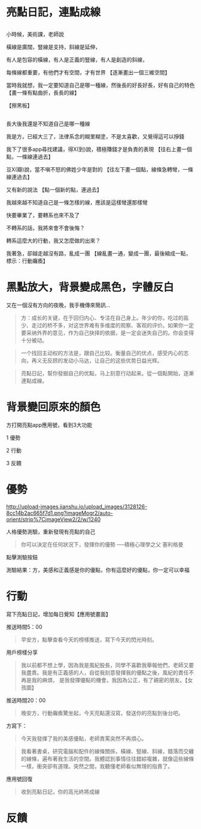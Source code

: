 # 亮點日記，連點成線

##  

小時候，美術課，老師說

橫線是廣闊，豎線是支持，斜線是延伸，

有人是包容的橫線，有人是正義的豎線，有人是創造的斜線，

每條線都重要，有他們才有空間，才有世界 【逐漸畫出一個三維空間】

當時我就想，我一定要知道自己是哪一種線，然後長的好長好長，好有自己的特色【畫一條有點曲折，長長的線】

【擦黑板】

## 

長大後我還是不知道自己是哪一種線

我是方，已經大三了，法律系念的糊里糊塗，不是太喜歡，又覺得這可以掙錢

我下了很多app尋找建議，得X(到)說，積極賺錢才是負責的表現 【往右上畫一個點，一條線連過去】

豆X(瓣)說，當不嗔不怒的佛姓少年是對的 【往左下畫一個點，線條急轉彎，一條線連過去】

又有新的說法 【點一個新的點，連過去】

我越來越不知道自己是一條怎樣的線，應該是這樣彎還那樣彎

快要畢業了，要轉系也來不及了

不轉系的話，我將來會不會後悔？

轉系這麼大的行動，我又怎麼做的出來？

我著急，卻越走越沒有路，亂成一團 【線亂畫一通，變成一團，最後縮成一點，標示：行動癱瘓】


# 黑點放大，背景變成黑色，字體反白

又在一個沒有方向的夜晚，我手機傳來簡訊…

> 方：成长的关键，在于回归内心、专注在自己身上。年少的你，吃过的盐少、走过的桥不多，对这世界难有多维度的观察、客观的评价。如果你一定要采纳外界的意见，作为自己抉择的依据，是一定会迷失自己的。你会变得十分被动。

> 一个找回主动权的方法是，跟自己比较。衡量自己的优点，感受内心的志向，再义无反顾的发动小马达，让自己的这些优势日益光辉。

> 亮點日記，幫你發掘自己的优點，马上刻意行动起来。從一個點開始，逐漸連點成線。

# 背景變回原來的顏色

方打開亮點app應用號，看到3大功能

1 優勢

2 行動

3 反饋

#  優勢
http://upload-images.jianshu.io/upload_images/3128126-8cc14b2ac665f7d1.png?imageMogr2/auto-orient/strip%7CimageView2/2/w/1240

人格優勢測驗，重新發現有亮點的自己

> 你可以決定在任何狀況下，發揮你的優勢 ──積極心理學之父 塞利格曼

點擊測驗按鈕

測驗結果：方，美感和正義感是你的優點，你有這麼好的優點，你一定可以幸福

# 行動

寫下亮點日記，增加每日覺知【應用號畫面】

推送時間5：00

> 早安方，點擊查看今天的榜樣推送，寫下今天的閃光時刻。

用戶榜樣分享

> 我以前都不想上學，因為我是風紀股長，同學不喜歡我舉報他們，老師又要我盡責。我是有正義感的人，自從我刻意發揮我的優點之後，風紀的責任不再是我的麻煩，
是我發揮優點的機會。我因為公正，有了親密的朋友。【女孩圖】

推送時間20：00

> 晚安方，行動癱瘓驚坐起，今天亮點還沒寫，發送你的亮點到後台吧。

方寫下：

> 今天我發揮了我的美感優點，老師責罵突然不再煩心。

> 我看著書桌，研究電腦和配件的線條關係，橫線、竪線、斜線，錯落而交纏的線條，遍布著我生活的空間。我體認到事情往往錯綜複雜，就像這些線條一樣，衝突卻有道理。突然之間，我聽懂老師看似無理的指責了。

應用號回復

> 收到亮點日記，你的高光終將成線

# 反饋









